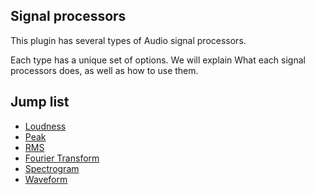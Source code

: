 ## Signal processors

This plugin has several types of Audio signal processors.

Each type has a unique set of options. We will explain What each signal processors does, as well as how to use them.

## Jump list

- [Loudness](/docs/handler-types/signal-processors/loudness.md)
- [Peak](/docs/handler-types/signal-processors/peak.md)
- [RMS](/docs/handler-types/signal-processors/rms.md)
- [Fourier Transform](/docs/handler-types/signal-processors/fourier-transform.md)
- [Spectrogram](/docs/handler-types/signal-processors/spectrogram.md)
- [Waveform](/docs/handler-types/signal-processors/waveform.md)
